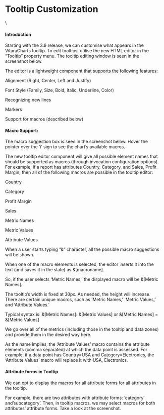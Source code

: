 # Tooltip Customization

\


#### Introduction <a href="#introduction" id="introduction"></a>

Starting with the 3.9 release, we can customise what appears in the VitaraCharts tooltip. To edit tooltips, utilise the new HTML editor in the “Tooltip” property menu. The tooltip editing window is seen in the screenshot below.

The editor is a lightweight component that supports the following features:

Alignment (Right, Center, Left and Justify)

Font Style (Family, Size, Bold, Italic, Underline, Color)

Recognizing new lines

Markers

Support for macros (described below)

#### Macro Support: <a href="#macro-support" id="macro-support"></a>

The macro suggestion box is seen in the screenshot below. Hover the pointer over the ‘i’ sign to see the chart’s available macros.

The new tooltip editor component will give all possible element names that should be supported as macros (through invocation configuration options). For example, if a report has attributes Country, Category, and Sales, Profit Margin, then all of the following macros are possible in the tooltip editor:

Country

Category

Profit Margin

Sales

Metric Names

Metric Values

Attribute Values

When a user starts typing “&” character, all the possible macro suggestions will be shown.

When one of the macro elements is selected, the editor inserts it into the text (and saves it in the state) as &\[macroname].

So, if the user selects ‘Metric Names,’ the displayed macro will be &\[Metric Names].

The tooltip’s width is fixed at 30px. As needed, the height will increase. There are certain unique macros, such as ‘Metric Names,’ ‘Metric Values,’ and ‘Attribute Values.’

Typical syntax is: &\[Metric Names]: &\[Metric Values] or &\[Metric Names] = &\[Metric Values]

We go over all of the metrics (including those in the tooltip and data zones) and provide them in the desired way here.

As the name implies, the ‘Attribute Values’ macro contains the attribute elements (comma separated) at which the data point is assessed. For example, if a data point has Country=USA and Category=Electronics, the ‘Attribute Values’ macro will replace it with USA, Electronics.

#### Attribute forms in Tooltip <a href="#attribute-forms-in-tooltip" id="attribute-forms-in-tooltip"></a>

We can opt to display the macros for all attribute forms for all attributes in the tooltip.

For example, there are two attributes with attribute forms: ‘category’ and’subcategory’. Then, in tooltip macros, we may select macros for both attributes’ attribute forms. Take a look at the screenshot.&#x20;
